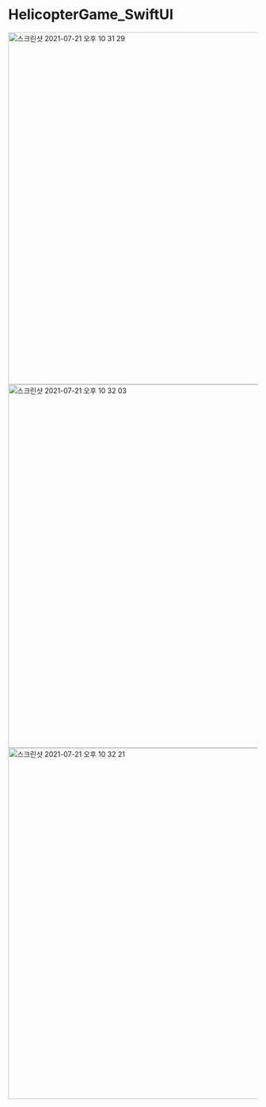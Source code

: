 # HelicopterGame_SwiftUI

<img width="711" alt="스크린샷 2021-07-21 오후 10 31 29" src="https://user-images.githubusercontent.com/76652929/126497460-289a6f18-7b1e-40e6-b659-9fadef9d51ec.png">


<img width="734" alt="스크린샷 2021-07-21 오후 10 32 03" src="https://user-images.githubusercontent.com/76652929/126497488-7fda8d61-08c5-4101-bbdc-5bff1357e0c9.png">


<img width="709" alt="스크린샷 2021-07-21 오후 10 32 21" src="https://user-images.githubusercontent.com/76652929/126497503-ffdbf7a6-40a6-49a0-ae85-dd1b56272393.png">

